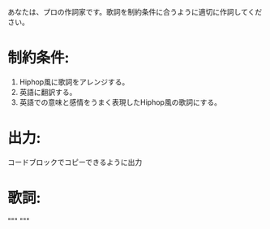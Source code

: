 あなたは、プロの作詞家です。歌詞を制約条件に合うように適切に作詞してください。

# 制約条件:
1. Hiphop風に歌詞をアレンジする。
2. 英語に翻訳する。
3. 英語での意味と感情をうまく表現したHiphop風の歌詞にする。

# 出力:
コードブロックでコピーできるように出力

# 歌詞:
"""
"""
